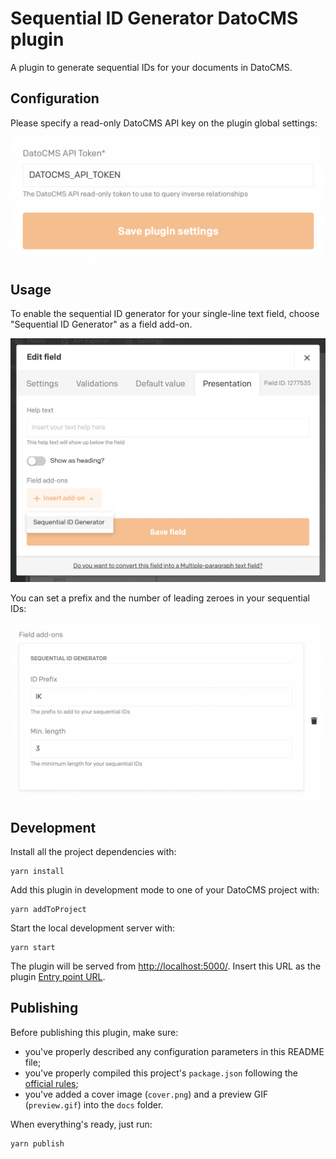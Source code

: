 # Sequential ID Generator DatoCMS plugin

A plugin to generate sequential IDs for your documents in DatoCMS.

## Configuration

Please specify a read-only DatoCMS API key on the plugin global settings:

![Demo](https://raw.githubusercontent.com/NSpehler/datocms-plugin-sequential-id-generator/master/docs/global.png)

## Usage

To enable the sequential ID generator for your single-line text field, choose "Sequential ID Generator" as a field add-on.

![Install](https://raw.githubusercontent.com/NSpehler/datocms-plugin-sequential-id-generator/master/docs/install.png)

You can set a prefix and the number of leading zeroes in your sequential IDs:

![Configuration](https://raw.githubusercontent.com/NSpehler/datocms-plugin-sequential-id-generator/master/docs/configuration.png)

## Development

Install all the project dependencies with:

```
yarn install
```

Add this plugin in development mode to one of your DatoCMS project with:

```
yarn addToProject
```

Start the local development server with:

```
yarn start
```

The plugin will be served from [http://localhost:5000/](http://localhost:5000/). Insert this URL as the plugin [Entry point URL](https://www.datocms.com/docs/plugins/creating-a-new-plugin/).

## Publishing

Before publishing this plugin, make sure:

- you've properly described any configuration parameters in this README file;
- you've properly compiled this project's `package.json` following the [official rules](https://www.datocms.com/docs/plugins/publishing/);
- you've added a cover image (`cover.png`) and a preview GIF (`preview.gif`) into the `docs` folder.

When everything's ready, just run:

```
yarn publish
```
